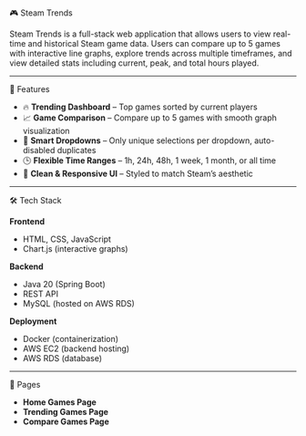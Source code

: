 🎮 Steam Trends

Steam Trends is a full-stack web application that allows users to view real-time and historical Steam game data. Users can compare up to 5 games with interactive line graphs, explore trends across multiple timeframes, and view detailed stats including current, peak, and total hours played.

---

🚀 Features

- 🔥 **Trending Dashboard** – Top games sorted by current players
- 📈 **Game Comparison** – Compare up to 5 games with smooth graph visualization
- 🧠 **Smart Dropdowns** – Only unique selections per dropdown, auto-disabled duplicates
- 🕒 **Flexible Time Ranges** – 1h, 24h, 48h, 1 week, 1 month, or all time
- 🎨 **Clean & Responsive UI** – Styled to match Steam’s aesthetic

---

🛠️ Tech Stack

**Frontend**
- HTML, CSS, JavaScript
- Chart.js (interactive graphs)

**Backend**
- Java 20 (Spring Boot)
- REST API
- MySQL (hosted on AWS RDS)

**Deployment**
- Docker (containerization)
- AWS EC2 (backend hosting)
- AWS RDS (database)

---

📄 Pages

- **Home Games Page**
- **Trending Games Page**
- **Compare Games Page**
